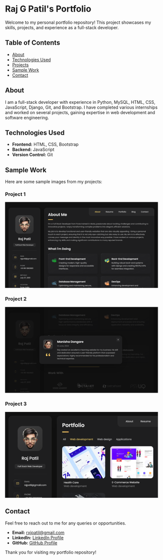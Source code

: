 # Raj G Patil's Portfolio

Welcome to my personal portfolio repository! This project showcases my skills, projects, and experience as a full-stack developer.

## Table of Contents
- [About](#about)
- [Technologies Used](#technologies-used)
- [Projects](#projects)
- [Sample Work](#sample-work)
- [Contact](#contact)

## About
I am a full-stack developer with experience in Python, MySQL, HTML, CSS, JavaScript, Django, Git, and Bootstrap. I have completed various internships and worked on several projects, gaining expertise in web development and software engineering.

## Technologies Used
- **Frontend:** HTML, CSS, Bootstrap
- **Backend:** JavaScript
- **Version Control:** Git


## Sample Work
Here are some sample images from my projects:

### Project 1
![Project 1 Screenshot](img/p1.png)

### Project 2
![Project 2 Screenshot](img/p2.png)

### Project 3
![Project 3 Screenshot](img/p3.png)

## Contact
Feel free to reach out to me for any queries or opportunities.

- **Email:** [rxjpatil@gmail.com](mailto:rxjpatil@gmail.com)
- **LinkedIn:** [LinkedIn Profile](https://www.linkedin.com/in/rxjpatil/)
- **GitHub:** [GitHub Profile](https://github.com/rxjpatil)

Thank you for visiting my portfolio repository!
